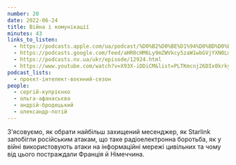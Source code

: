 ```yaml
---
number: 20
date: 2022-06-24
title: Війна і комунікації
minutes: 43
links_to_listen:
  - https://podcasts.apple.com/ua/podcast/%D0%B2%D0%BE%D1%94%D0%BD%D0%BD%D0%B8%D0%B9-%D1%81%D0%B5%D0%B7%D0%BE%D0%BD-%D0%B5%D0%BF%D1%96%D0%B7%D0%BE%D0%B4-1-%D0%B2%D1%96%D0%B9%D0%BD%D0%B0-%D1%96-%D0%BA%D0%BE%D0%BC%D1%83%D0%BD%D1%96%D0%BA%D0%B0%D1%86%D1%96%D1%97/id1534413713?i=1000567592959
  - https://podcasts.google.com/feed/aHR0cHM6Ly9mZWVkcy5zaW1wbGVjYXN0LmNvbS9pQ1h0ZWlTZQ/episode/ZWQ4NzMxNGUtZGYwZi00MThhLThjNjQtYWMxZjFhM2Q5MThi?sa=X&ved=0CA0QkfYCahcKEwjA5rHO04j7AhUAAAAAHQAAAAAQAQ
  - https://podcasts.nv.ua/ukr/episode/12924.html
  - https://www.youtube.com/watch?v=X93X-iDDiCM&list=PLTKmcnj26DIx0krky2zvASEkdOyH72ZFn&index=2
podcast_lists:
  - проєкт-інтелект-воєнний-сезон
people:
  - сергій-купрієнко
  - ольга-афанасьєва
  - андрій-бродецький
  - олександр-потій
---
```


З'ясовуємо, як обрати найбільш захищений месенджер, як Starlink запобігли
російським атакам, що таке радіоелектронна боротьба, як у війні використовують
атаки на інформаційні мережі цивільних та чому від цього постраждали Франція й
Німеччина.
